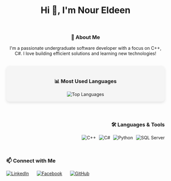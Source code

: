 <h1 align="center">Hi 👋, I'm Nour Eldeen</h1>

<br/>

<!-- About Me -->
<div align="center">
  <h3>🌟 About Me</h3>
  <p>I'm a passionate undergraduate software developer with a focus on C++, C#. I love building efficient solutions and learning new technologies!</p>
</div>

<br/>

<!-- Most Used Languages + Badges Side by Side -->
<div align="center" style="display: flex; justify-content: center; align-items: flex-start; gap: 40px; flex-wrap: wrap;">

  <!-- GitHub Top Languages -->
  <div style="flex: 1; min-width: 300px; background: #f5f5f5; padding: 15px; border-radius: 10px; box-shadow: 0 4px 8px rgba(0,0,0,0.1);">
    <h3>📊 Most Used Languages</h3>
    <img src="https://github-readme-stats.vercel.app/api/top-langs/?username=NourELdeenMahmoud&layout=compact&theme=light&hide_border=true" alt="Top Languages" />
  </div>

  <!-- Language & Tools Badges -->
  <div style="flex: 1; min-width: 300px; text-align: right;">
    <h3>🛠️ Languages & Tools</h3>
    <p style="display: flex; justify-content: flex-end; gap: 10px; flex-wrap: wrap;">
      <img src="https://img.shields.io/badge/C++-00599C?style=for-the-badge&logo=c%2B%2B&logoColor=white" alt="C++" />
      <img src="https://img.shields.io/badge/C%23-239120?style=for-the-badge&logo=c-sharp&logoColor=white" alt="C#" />
      <img src="https://img.shields.io/badge/Python-3776AB?style=for-the-badge&logo=python&logoColor=white" alt="Python" />
      <img src="https://img.shields.io/badge/SQL%20Server-CC2927?style=for-the-badge&logo=microsoft-sql-server&logoColor=white" alt="SQL Server" />
    </p>
  </div>

</div>

<br/>

<!-- Connect With Me -->
<div align="left">
  <h3>📫 Connect with Me</h3>
  <p style="display: flex; gap: 25px;">
    <a href="https://www.linkedin.com/in/nour-eldeen-eg/" target="_blank">
      <img src="https://img.shields.io/badge/LinkedIn-0077B5?style=for-the-badge&logo=linkedin&logoColor=white" alt="LinkedIn" />
    </a>
    <a href="https://www.facebook.com/noureldeenmahmouddev" target="_blank">
      <img src="https://img.shields.io/badge/Facebook-1877F2?style=for-the-badge&logo=facebook&logoColor=white" alt="Facebook" />
    </a>
    <a href="https://github.com/NourELdeenMahmoud" target="_blank">
      <img src="https://img.shields.io/badge/GitHub-181717?style=for-the-badge&logo=github&logoColor=white" alt="GitHub" />
    </a>
  </p>
</div>
